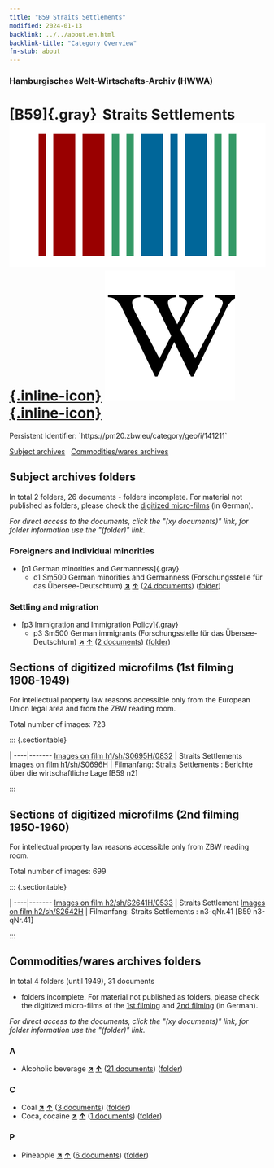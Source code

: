 ```yaml
---
title: "B59 Straits Settlements"
modified: 2024-01-13
backlink: ../../about.en.html
backlink-title: "Category Overview"
fn-stub: about
---
```


### Hamburgisches Welt-Wirtschafts-Archiv (HWWA)

# [B59]{.gray}&#8201; Straits Settlements &#160; [![Wikidata](/images/Wikidata-logo.svg "Wikidata"){.inline-icon}](http://www.wikidata.org/entity/Q376178) [![Wikipedia](/images/Wikipedia-W.svg "Wikipedia"){.inline-icon}](https://en.wikipedia.org/wiki/Straits_Settlements)

<div class="hint">Persistent Identifier: `https://pm20.zbw.eu/category/geo/i/141211`</div>





[Subject archives](#subject-archives-folders) &#160; [Commodities/wares archives](#commoditieswares-archives-folders)




## Subject archives folders










In total 2 folders, 26 documents - folders incomplete.
For material not published as folders, please check the [digitized micro-films](/film/h1_sh.de.html) (in German).

_For direct access to the documents, click the "(xy documents)" link, for folder information use the "(folder)" link._



### Foreigners and individual minorities

- [o1 German minorities and Germanness]{.gray}
  - o1 Sm500 German minorities and Germanness (Forschungsstelle für das Übersee-Deutschtum) [**&nearr;**](../../../subject/i/145911/about.en.html "German minorities and Germanness (Forschungsstelle für das Übersee-Deutschtum) (all over the world)") [**&uarr;**](../../../subject/about.en.html#o1_Sm500 "Subject category system") (<a href="https://pm20.zbw.eu/iiifview/folder/sh/141211,145911" title="about: Straits Settlements : German minorities and Germanness (Forschungsstelle für das Übersee-Deutschtum)" target="_blank">24 documents</a>) ([folder](../../../../folder/sh/1412xx/141211/1459xx/145911/about.en.html))

### Settling and migration

- [p3 Immigration and Immigration Policy]{.gray}
  - p3 Sm500 German immigrants (Forschungsstelle für das Übersee-Deutschtum) [**&nearr;**](../../../subject/i/145921/about.en.html "German immigrants (Forschungsstelle für das Übersee-Deutschtum) (all over the world)") [**&uarr;**](../../../subject/about.en.html#p3_Sm500 "Subject category system") (<a href="https://pm20.zbw.eu/iiifview/folder/sh/141211,145921" title="about: Straits Settlements : German immigrants (Forschungsstelle für das Übersee-Deutschtum)" target="_blank">2 documents</a>) ([folder](../../../../folder/sh/1412xx/141211/1459xx/145921/about.en.html))



<a id="filmsections" />

## Sections of digitized microfilms (1st filming 1908-1949)

<p>For intellectual property law reasons accessible only from the European Union legal area and from the ZBW reading room.</p>



<p>Total number of images: 723</p>




::: {.sectiontable}

 | 
----|-------
<a class="btn" href="https://pm20.zbw.eu/film/h1/sh/S0695H/0832" rel="nofollow">Images on film h1/sh/S0695H/0832</a> | Straits Settlements
<a class="btn" href="https://pm20.zbw.eu/film/h1/sh/S0696H" rel="nofollow">Images on film h1/sh/S0696H</a> | Filmanfang: Straits Settlements : Berichte über die wirtschaftliche Lage [B59 n2]


:::




## Sections of digitized microfilms (2nd filming 1950-1960)

<p>For intellectual property law reasons accessible only from ZBW reading room.</p>



<p>Total number of images: 699</p>




::: {.sectiontable}

 | 
----|-------
<a class="btn" href="https://pm20.zbw.eu/film/h2/sh/S2641H/0533" rel="nofollow">Images on film h2/sh/S2641H/0533</a> | Straits Settlement
<a class="btn" href="https://pm20.zbw.eu/film/h2/sh/S2642H" rel="nofollow">Images on film h2/sh/S2642H</a> | Filmanfang: Straits Settlements : n3-qNr.41 [B59 n3-qNr.41]


:::














## Commodities/wares archives folders











In total 4 folders (until 1949), 31 documents
- folders incomplete.  For material not published as folders, please check the
digitized micro-films of the [1st filming](/film/h1_wa.de.html) and [2nd
filming](/film/h2_wa.de.html) (in German).

_For direct access to the documents, click the "(xy documents)" link, for folder information use the "(folder)" link._



### A

- Alcoholic beverage [**&nearr;**](../../../ware/i/141966/about.en.html "Alcoholic beverage (xXX all over the world)") [**&uarr;**](../../../ware/about.en.html#PID20.02-Sp "Ware category system") (<a href="https://pm20.zbw.eu/iiifview/folder/wa/141966,141211" title="about: Alcoholic beverage : Straits Settlements" target="_blank">21 documents</a>) ([folder](../../../../folder/wa/1419xx/141966/1412xx/141211/about.en.html))

### C

- Coal [**&nearr;**](../../../ware/i/143120/about.en.html "Coal (xXX all over the world)") [**&uarr;**](../../../ware/about.en.html#PRB02.01 "Ware category system") (<a href="https://pm20.zbw.eu/iiifview/folder/wa/143120,141211" title="about: Coal : Straits Settlements" target="_blank">3 documents</a>) ([folder](../../../../folder/wa/1431xx/143120/1412xx/141211/about.en.html))
- Coca, cocaine [**&nearr;**](../../../ware/i/143124/about.en.html "Coca, cocaine (xXX all over the world)") [**&uarr;**](../../../ware/about.en.html#PID04-Dr05 "Ware category system") (<a href="https://pm20.zbw.eu/iiifview/folder/wa/143124,141211" title="about: Coca, cocaine : Straits Settlements" target="_blank">1 documents</a>) ([folder](../../../../folder/wa/1431xx/143124/1412xx/141211/about.en.html))

### P

- Pineapple [**&nearr;**](../../../ware/i/141970/about.en.html "Pineapple (xXX all over the world)") [**&uarr;**](../../../ware/about.en.html#PLW04-Tr01 "Ware category system") (<a href="https://pm20.zbw.eu/iiifview/folder/wa/141970,141211" title="about: Pineapple : Straits Settlements" target="_blank">6 documents</a>) ([folder](../../../../folder/wa/1419xx/141970/1412xx/141211/about.en.html))




